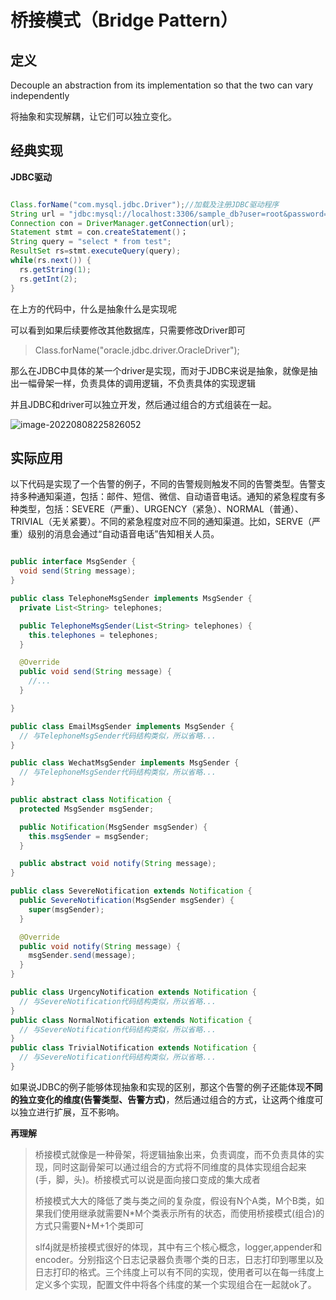 # 桥接模式（Bridge Pattern）



## 定义

Decouple an abstraction from its implementation so that the two can vary independently

将抽象和实现解耦，让它们可以独立变化。



## 经典实现

**JDBC驱动**

```java

Class.forName("com.mysql.jdbc.Driver");//加载及注册JDBC驱动程序
String url = "jdbc:mysql://localhost:3306/sample_db?user=root&password=your_password";
Connection con = DriverManager.getConnection(url);
Statement stmt = con.createStatement()；
String query = "select * from test";
ResultSet rs=stmt.executeQuery(query);
while(rs.next()) {
  rs.getString(1);
  rs.getInt(2);
}
```

在上方的代码中，什么是抽象什么是实现呢

可以看到如果后续要修改其他数据库，只需要修改Driver即可

> Class.forName("oracle.jdbc.driver.OracleDriver");

那么在JDBC中具体的某一个driver是实现，而对于JDBC来说是抽象，就像是抽出一幅骨架一样，负责具体的调用逻辑，不负责具体的实现逻辑

并且JDBC和driver可以独立开发，然后通过组合的方式组装在一起。

![image-20220808225826052](https://typora.xpp011.cn/typora/img/image-20220808225826052.png)





## 实际应用

以下代码是实现了一个告警的例子，不同的告警规则触发不同的告警类型。告警支持多种通知渠道，包括：邮件、短信、微信、自动语音电话。通知的紧急程度有多种类型，包括：SEVERE（严重）、URGENCY（紧急）、NORMAL（普通）、TRIVIAL（无关紧要）。不同的紧急程度对应不同的通知渠道。比如，SERVE（严重）级别的消息会通过“自动语音电话”告知相关人员。

```java

public interface MsgSender {
  void send(String message);
}

public class TelephoneMsgSender implements MsgSender {
  private List<String> telephones;

  public TelephoneMsgSender(List<String> telephones) {
    this.telephones = telephones;
  }

  @Override
  public void send(String message) {
    //...
  }

}

public class EmailMsgSender implements MsgSender {
  // 与TelephoneMsgSender代码结构类似，所以省略...
}

public class WechatMsgSender implements MsgSender {
  // 与TelephoneMsgSender代码结构类似，所以省略...
}

public abstract class Notification {
  protected MsgSender msgSender;

  public Notification(MsgSender msgSender) {
    this.msgSender = msgSender;
  }

  public abstract void notify(String message);
}

public class SevereNotification extends Notification {
  public SevereNotification(MsgSender msgSender) {
    super(msgSender);
  }

  @Override
  public void notify(String message) {
    msgSender.send(message);
  }
}

public class UrgencyNotification extends Notification {
  // 与SevereNotification代码结构类似，所以省略...
}
public class NormalNotification extends Notification {
  // 与SevereNotification代码结构类似，所以省略...
}
public class TrivialNotification extends Notification {
  // 与SevereNotification代码结构类似，所以省略...
}
```

如果说JDBC的例子能够体现抽象和实现的区别，那这个告警的例子还能体现**不同的独立变化的维度(告警类型、告警方式)**，然后通过组合的方式，让这两个维度可以独立进行扩展，互不影响。



**再理解**

> 桥接模式就像是一种骨架，将逻辑抽象出来，负责调度，而不负责具体的实现，同时这副骨架可以通过组合的方式将不同维度的具体实现组合起来(手，脚，头)。桥接模式可以说是面向接口变成的集大成者
>
> 桥接模式大大的降低了类与类之间的复杂度，假设有N个A类，M个B类，如果我们使用继承就需要N*M个类表示所有的状态，而使用桥接模式(组合)的方式只需要N+M+1个类即可
>
> slf4j就是桥接模式很好的体现，其中有三个核心概念，logger,appender和encoder。分别指这个日志记录器负责哪个类的日志，日志打印到哪里以及日志打印的格式。三个纬度上可以有不同的实现，使用者可以在每一纬度上定义多个实现，配置文件中将各个纬度的某一个实现组合在一起就ok了。



